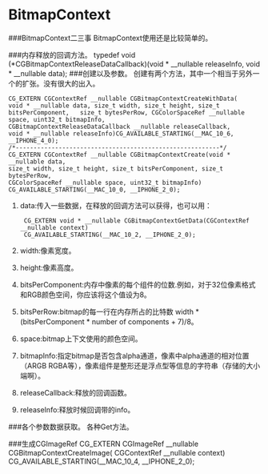 # BitmapContext
###BitmapContext二三事
BitmapContext使用还是比较简单的。

###内存释放的回调方法。
	typedef void (*CGBitmapContextReleaseDataCallback)(void * __nullable releaseInfo,
    void * __nullable data);
###创建以及参数。
创建有两个方法，其中一个相当于另外一个的扩张。没有很大的出入。  

	CG_EXTERN CGContextRef __nullable CGBitmapContextCreateWithData(
    void * __nullable data, size_t width, size_t height, size_t bitsPerComponent,	size_t bytesPerRow, CGColorSpaceRef __nullable space, uint32_t bitmapInfo,
	CGBitmapContextReleaseDataCallback __nullable releaseCallback,
	void * __nullable releaseInfo)CG_AVAILABLE_STARTING(__MAC_10_6, __IPHONE_4_0);
	/*---------------------------------------------------------*/  
	CG_EXTERN CGContextRef __nullable CGBitmapContextCreate(void * __nullable data,
    size_t width, size_t height, size_t bitsPerComponent, size_t bytesPerRow,
    CGColorSpaceRef __nullable space, uint32_t bitmapInfo)
    CG_AVAILABLE_STARTING(__MAC_10_0, __IPHONE_2_0);
1. data:传入一些数据，在释放的回调方法可以获得，也可以用：  

		CG_EXTERN void * __nullable CGBitmapContextGetData(CGContextRef __nullable context)
	    CG_AVAILABLE_STARTING(__MAC_10_2, __IPHONE_2_0);
2. width:像素宽度。
3. height:像素高度。
4. bitsPerComponent:内存中像素的每个组件的位数.例如，对于32位像素格式和RGB颜色空间，你应该将这个值设为8。
5. bitsPerRow:bitmap的每一行在内存所占的比特数  width * (bitsPerComponent * number of components + 7)/8。
6. space:bitmap上下文使用的颜色空间。
7. bitmapInfo:指定bitmap是否包含alpha通道，像素中alpha通道的相对位置（ARGB RGBA等），像素组件是整形还是浮点型等信息的字符串（存储的大小端啊）。
8. releaseCallback:释放的回调函数。
9. releaseInfo:释放时候回调带的info。
		
###各个参数数据获取。
各种Get方法。

###生成CGImageRef
	CG_EXTERN CGImageRef __nullable CGBitmapContextCreateImage(
    CGContextRef __nullable context)
    CG_AVAILABLE_STARTING(__MAC_10_4, __IPHONE_2_0);
